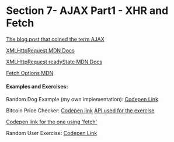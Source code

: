 <h1>Section 7- AJAX Part1 - XHR and Fetch</h1>

<p><a href="http://adaptivepath.org/ideas/ajax-new-approach-web-applications/">The blog post that coined the term AJAX</a></p>

<p><a href="https://developer.mozilla.org/en-US/docs/Web/API/XMLHttpRequest">XMLHttpRequest MDN Docs</a></p>
<p><a href="https://developer.mozilla.org/en-US/docs/Web/API/XMLHttpRequest/readyState">XMLHttpRequest readyState MDN Docs</a></p>
<p><a href="https://developer.mozilla.org/en-US/docs/Web/API/WindowOrWorkerGlobalScope/fetch">Fetch Options MDN</a></p>
<h4>Examples and Exercises:</h4>
<p>Random Dog Example (my own implementation): <a href="https://codepen.io/rvvergara/full/JZJogL/">Codepen Link</a></p>
<p>Bitcoin Price Checker: <a href="https://codepen.io/rvvergara/full/ERXVVJ/">Codepen link</a> <a href="https://api.coindesk.com/v1/bpi/currentprice.json">API used for the exercise</a></p>
<p>
    <a href="https://codepen.io/rvvergara/full/qKjRvN/">Codepen link for the one using 'fetch'</a>
</p>
<p>Random User Exercise: <a href="https://codepen.io/rvvergara/full/YvxPmj/">Codepen Link</a></p>
